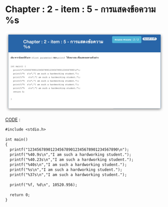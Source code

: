 # Chapter : 2 - item : 5 - การแสดงข้อความ %s

![img](./assets/5.jpg)

[CODE][file] :
```
#include <stdio.h>

int main()
{
  printf("1234567890123456789012345678901234567890\n");
  printf("%40.9s\n","I am such a hardworking student.");
  printf("%40.23s\n","I am such a hardworking student.");
  printf("%40s\n","I am such a hardworking student.");
  printf("%s\n","I am such a hardworking student.");
  printf("%37s\n","I am such a hardworking student.");

  printf("%f, %d\n", 10520.956);

  return 0;
}
```

[file]: ./src/05.c
